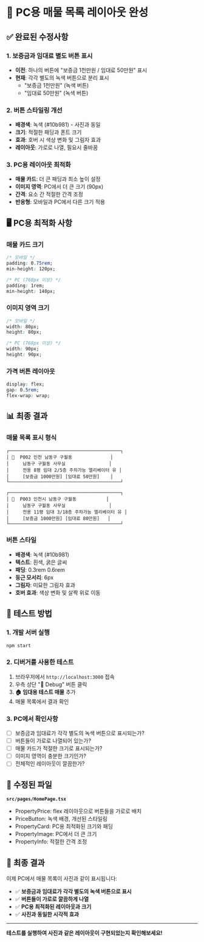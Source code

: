 # 🎯 PC용 매물 목록 레이아웃 완성

## ✅ **완료된 수정사항**

### 1. **보증금과 임대료 별도 버튼 표시**
- **이전**: 하나의 버튼에 "보증금 1천만원 / 임대료 50만원" 표시
- **현재**: 각각 별도의 녹색 버튼으로 분리 표시
  - "보증금 1천만원" (녹색 버튼)
  - "임대료 50만원" (녹색 버튼)

### 2. **버튼 스타일링 개선**
- **배경색**: 녹색 (#10b981) - 사진과 동일
- **크기**: 적절한 패딩과 폰트 크기
- **효과**: 호버 시 색상 변화 및 그림자 효과
- **레이아웃**: 가로로 나열, 필요시 줄바꿈

### 3. **PC용 레이아웃 최적화**
- **매물 카드**: 더 큰 패딩과 최소 높이 설정
- **이미지 영역**: PC에서 더 큰 크기 (90px)
- **간격**: 요소 간 적절한 간격 조정
- **반응형**: 모바일과 PC에서 다른 크기 적용

## 🖥️ **PC용 최적화 사항**

### 매물 카드 크기
```css
/* 모바일 */
padding: 0.75rem;
min-height: 120px;

/* PC (768px 이상) */
padding: 1rem;
min-height: 140px;
```

### 이미지 영역 크기
```css
/* 모바일 */
width: 80px;
height: 80px;

/* PC (768px 이상) */
width: 90px;
height: 90px;
```

### 가격 버튼 레이아웃
```css
display: flex;
gap: 0.5rem;
flex-wrap: wrap;
```

## 📊 **최종 결과**

### 매물 목록 표시 형식
```
┌─────────────────────────────────────────┐
│ 🏢  P002 인천 남동구 구월동              │
│     남동구 구월동 사무실                │
│     전용 8평 임대 2/5층 주차가능 엘리베이터 유 │
│     [보증금 1000만원] [임대료 50만원]    │
└─────────────────────────────────────────┘

┌─────────────────────────────────────────┐
│ 🏢  P003 인천시 남동구 구월동           │
│     남동구 구월동 사무실                │
│     전용 11평 임대 3/18층 주차가능 엘리베이터 유 │
│     [보증금 1000만원] [임대료 80만원]   │
└─────────────────────────────────────────┘
```

### 버튼 스타일
- **배경색**: 녹색 (#10b981)
- **텍스트**: 흰색, 굵은 글씨
- **패딩**: 0.3rem 0.6rem
- **둥근 모서리**: 6px
- **그림자**: 미묘한 그림자 효과
- **호버 효과**: 색상 변화 및 살짝 위로 이동

## 🧪 **테스트 방법**

### 1. 개발 서버 실행
```bash
npm start
```

### 2. 디버거를 사용한 테스트
1. 브라우저에서 `http://localhost:3000` 접속
2. 우측 상단 "🔧 Debug" 버튼 클릭
3. **🏠 임대용 테스트 매물** 추가
4. 매물 목록에서 결과 확인

### 3. PC에서 확인사항
- [ ] 보증금과 임대료가 각각 별도의 녹색 버튼으로 표시되는가?
- [ ] 버튼들이 가로로 나열되어 있는가?
- [ ] 매물 카드가 적절한 크기로 표시되는가?
- [ ] 이미지 영역이 충분한 크기인가?
- [ ] 전체적인 레이아웃이 깔끔한가?

## 🔧 **수정된 파일**

**`src/pages/HomePage.tsx`**
- PropertyPrice: flex 레이아웃으로 버튼들을 가로로 배치
- PriceButton: 녹색 배경, 개선된 스타일링
- PropertyCard: PC용 최적화된 크기와 패딩
- PropertyImage: PC에서 더 큰 크기
- PropertyInfo: 적절한 간격 조정

## 🎉 **최종 결과**

이제 PC에서 매물 목록이 사진과 같이 표시됩니다:
- ✅ **보증금과 임대료가 각각 별도의 녹색 버튼으로 표시**
- ✅ **버튼들이 가로로 깔끔하게 나열**
- ✅ **PC용 최적화된 레이아웃과 크기**
- ✅ **사진과 동일한 시각적 효과**

---

**테스트를 실행하여 사진과 같은 레이아웃이 구현되었는지 확인해보세요!**

